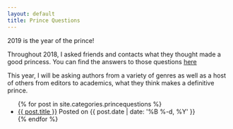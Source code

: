```yaml
---
layout: default
title: Prince Questions
---
```


2019 is the year of the prince! 

Throughout 2018, I asked friends and contacts what they thought made a good princess. You can find the answers to those questions [here](/categories/princessquestions.html) 

This year, I will be asking authors from a variety of genres as well as a host of others from editors to academics, what they think makes a definitive prince.

<ul>
{% for post in site.categories.princequestions %}
<li><a href="{{ post.url }}">{{ post.title }}</a> Posted on {{ post.date | date: '%B %-d, %Y' }}</li>
{% endfor %}
</ul>